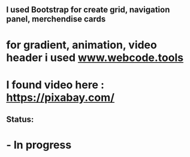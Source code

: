 ## I used Bootstrap for create grid, navigation panel, merchendise cards

# for gradient, animation, video header i used www.webcode.tools

# I found video here : https://pixabay.com/

## Status:
# - In progress